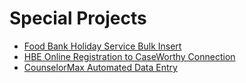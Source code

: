 # Special Projects

- [Food Bank Holiday Service Bulk Insert](fbbulkservice/foodbankbulkinsert.md)
- [HBE Online Registration to CaseWorthy Connection](HBEtoCW/HBEtoCW.md)
- [CounselorMax Automated Data Entry](CMade/CMade.md)

